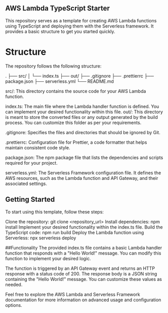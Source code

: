 ## AWS Lambda TypeScript Starter

This repository serves as a template for creating AWS Lambda functions using TypeScript and deploying them with the Serverless framework. It provides a basic structure to get you started quickly.

# Structure

The repository follows the following structure:

.
├── src/
│ └── index.ts
├── out/
├── .gitignore
├── .prettierrc
├── package.json
├── serverless.yml
└── README.md

src/: This directory contains the source code for your AWS Lambda function.

index.ts: The main file where the Lambda handler function is defined. You can implement your desired functionality within this file.
out/: This directory is meant to store the converted files or any output generated by the build process. You can customize this folder as per your requirements.

.gitignore: Specifies the files and directories that should be ignored by Git.

.prettierrc: Configuration file for Prettier, a code formatter that helps maintain consistent code style.

package.json: The npm package file that lists the dependencies and scripts required for your project.

serverless.yml: The Serverless Framework configuration file. It defines the AWS resources, such as the Lambda function and API Gateway, and their associated settings.

## Getting Started

To start using this template, follow these steps:

Clone the repository: git clone <repository_url>
Install dependencies: npm install
Implement your desired functionality within the index.ts file.
Build the TypeScript code: npm run build
Deploy the Lambda function using Serverless: npx serverless deploy

##Functionality
The provided index.ts file contains a basic Lambda handler function that responds with a "Hello World!" message. You can modify this function to implement your desired logic.

The function is triggered by an API Gateway event and returns an HTTP response with a status code of 200. The response body is a JSON string containing the "Hello World!" message. You can customize these values as needed.

Feel free to explore the AWS Lambda and Serverless Framework documentation for more information on advanced usage and configuration options.
